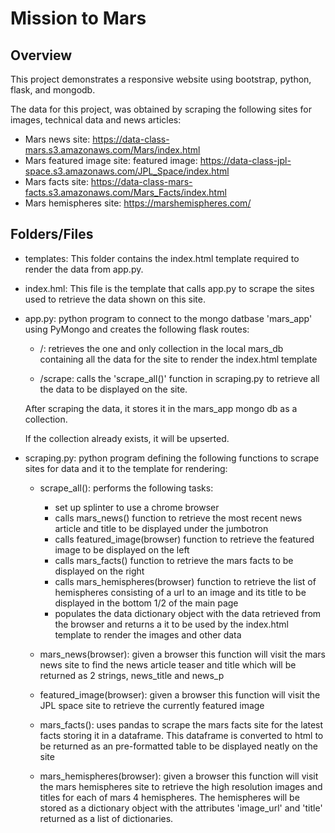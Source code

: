 # Mission to Mars

## Overview

This project demonstrates a responsive website using bootstrap, python, flask, and mongodb.

The data for this project, was obtained by scraping the following sites for images, technical data and news articles:

- Mars news site: https://data-class-mars.s3.amazonaws.com/Mars/index.html
- Mars featured image site: featured image: https://data-class-jpl-space.s3.amazonaws.com/JPL_Space/index.html
- Mars facts site: https://data-class-mars-facts.s3.amazonaws.com/Mars_Facts/index.html
- Mars hemispheres site:
  https://marshemispheres.com/

## Folders/Files

- templates: This folder contains the index.html template required to render the data from app.py.

- index.hml: This file is the template that calls app.py to scrape the sites used to retrieve the data shown on this site.

- app.py: python program to connect to the mongo datbase 'mars_app' using PyMongo and creates the following flask routes:

  - /: retrieves the one and only collection in the local mars_db containing all the data for the site to render the index.html template

  - /scrape: calls the 'scrape_all()' function in scraping.py to retrieve all the data to be displayed on the site.

  After scraping the data, it stores it in the mars_app mongo db as a collection.

  If the collection already exists, it will be upserted.

- scraping.py: python program defining the following functions to scrape sites for data and it to the template for rendering:

  - scrape_all(): performs the following tasks:

    - set up splinter to use a chrome browser
    - calls mars_news() function to retrieve the most recent news article and title to be displayed under the jumbotron
    - calls featured_image(browser) function to retrieve the featured image to be displayed on the left
    - calls mars_facts() function to retrieve the mars facts to be displayed on the right
    - calls mars_hemispheres(browser) function to retrieve the list of hemispheres consisting of a url to an image and its title to be displayed in the bottom 1/2 of the main page
    - populates the data dictionary object with the data retrieved from the browser and returns a it to be used by the index.html template to render the images and other data

  - mars_news(browser): given a browser this function will visit the mars news site to find the news article teaser and title which will be returned as 2 strings, news_title and news_p

  - featured_image(browser): given a browser this function will visit the JPL space site to retrieve the currently featured image

  - mars_facts(): uses pandas to scrape the mars facts site for the latest facts storing it in a dataframe. This dataframe is converted to html to be returned as an pre-formatted table to be displayed neatly on the site

  - mars_hemispheres(browser): given a browser this function will visit the mars hemispheres site to retrieve the high resolution images and titles for each of mars 4 hemispheres. The hemispheres will be stored as a dictionary object with the attributes 'image_url' and 'title' returned as a list of dictionaries.
